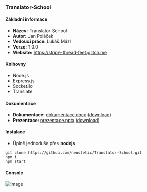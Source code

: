 ### Translator-School
#### Základní informace
 - **Název:** Translator-School
 - **Autor:** Jan Poláček
 - **Vedoucí práce:** Lukáš Mázl
 - **Verze:** 1.0.0
 - **Website:** https://stripe-thread-feet.glitch.me
#### Knihovny
 - Node.js
 - Express.js
 - Socket.io
 - Translate
#### Dokumentace
 - **Dokumentace:** [dokumentace.docx](https://github.com/neostetic/Translator-School/blob/main/dokumentace.docx) ([download](https://github.com/neostetic/Translator-School/blob/main/dokumentace.docx?raw=true))
 - **Prezentace:** [prezentace.pptx](https://github.com/neostetic/Translator-School/blob/main/prezentace.pptx) ([download](https://github.com/neostetic/Translator-School/blob/main/prezentace.pptx?raw=true))
#### Instalace
 - Úplně jednoduše přes **nodejs**
```
git clone https://github.com/neostetic/Translator-School.git
npm i
npm start
```
#### Console
![image](https://user-images.githubusercontent.com/83291717/164986031-b7622282-d3cb-45d6-bb0d-62b0ce3d0251.png)

